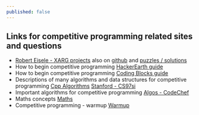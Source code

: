 ```yaml
---
published: false
---
```

## Links for competitive programming related sites and questions

- [Robert Eisele - XARG projects](https://www.xarg.org/projects/) also on [github](https://github.com/infusion) and [puzzles / solutions](https://www.xarg.org/puzzles/)
- How to begin competitive programming [HackerEarth guide](https://www.hackerearth.com/practice/notes/kaushik.mv3/learn-to-code-by-competitive-programming/)
- How to begin competitive programming [Coding Blocks guide](https://blog.codingblocks.com/2019/start-with-competitive-programming/)
- Descriptions of many algorithms and data structures for competitive programming [Cpp Algorithms](https://cp-algorithms.com/)
 [Stanford - CS97si](http://web.stanford.edu/class/cs97si/)
 - Important algorithms for competitive programming [Algos - CodeChef](https://discuss.codechef.com/t/what-are-the-must-known-algorithms-for-online-programming-contests/2717/4)
 - Maths concepts [Maths](https://medium.com/programming-and-algorithms-iitr/a-voyage-through-numbers-4695eb29df43)
 - Competitive programming - warmup [Warmup](https://medium.com/programming-and-algorithms-iitr/competitive-programming-a-warm-up-66d0ce0bbaff)